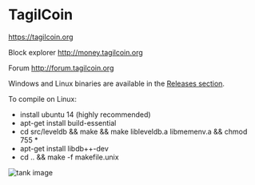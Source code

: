 TagilCoin 
================================

https://tagilcoin.org

Block explorer http://money.tagilcoin.org

Forum http://forum.tagilcoin.org

Windows and Linux binaries are available in the [Releases section](https://github.com/tagilcoin/tagilcoin-windows/releases/tag/latest).

To compile on Linux:

* install ubuntu 14 (highly recommended)
* apt-get install build-essential
* cd src/leveldb && make && make libleveldb.a libmemenv.a && chmod 755 *
* apt-get install libdb++-dev
* cd .. && make -f makefile.unix

![tank image](https://raw.githubusercontent.com/tagilcoin/tagilcoin-windows/master/tank.png)
